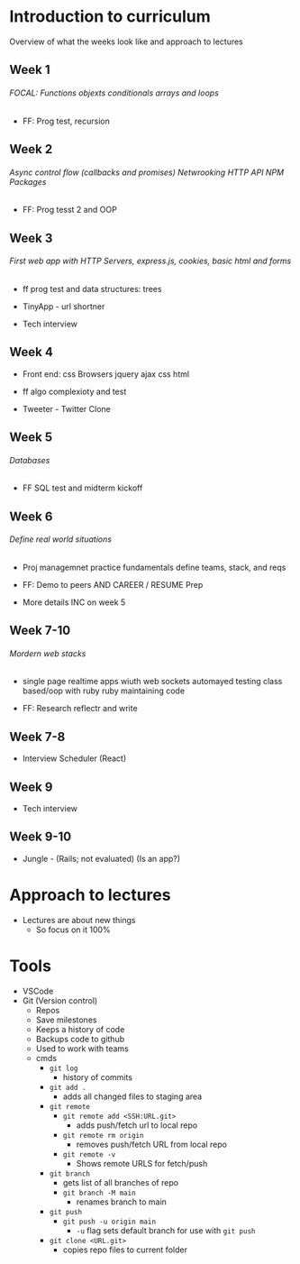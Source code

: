 # Introduction to curriculum
Overview of what the weeks look like and approach to lectures

## Week 1
###### FOCAL: Functions objexts conditionals arrays and loops

- FF: Prog test, recursion

## Week 2
###### Async control flow (callbacks and promises) Netwrooking HTTP API NPM Packages

- FF: Prog tesst 2 and OOP

## Week 3
###### First web app with HTTP Servers, express.js, cookies, basic html and forms

- ff prog test and data structures: trees

- TinyApp - url shortner

- Tech interview

## Week 4
- Front end: css Browsers jquery ajax css html

- ff algo complexioty and test

- Tweeter - Twitter Clone

## Week 5
###### Databases

- FF SQL test and midterm kickoff


## Week 6
###### Define real world situations
- Proj managemnet
practice fundamentals
define teams, stack, and reqs

- FF: Demo to peers AND CAREER / RESUME Prep

- More details INC on week 5

## Week 7-10
###### Mordern web stacks
- single page
realtime apps wiuth web sockets
automayed testing
class based/oop with ruby
ruby
maintaining code

- FF: Research reflectr and write

## Week 7-8
- Interview Scheduler (React)

## Week 9
- Tech interview

## Week 9-10
- Jungle - (Rails; not evaluated) (Is an app?)


# Approach to lectures
- Lectures are about new things
  - So focus on it 100%


# Tools
- VSCode
- Git (Version control)
  - Repos
  - Save milestones
  - Keeps a history of code
  - Backups code to github
  - Used to work with teams
  - cmds
    - ```git log```
      - history of commits
    - ```git add .```
      - adds all changed files to staging area
    - ```git remote```
      - ```git remote add <SSH:URL.git>```
        - adds push/fetch url to local repo
      - ```git remote rm origin```
        - removes push/fetch URL from local repo
      - ```git remote -v```
        - Shows remote URLS for fetch/push
    - ```git branch```
      - gets list of all branches of repo
      - ```git branch -M main```
        - renames branch to main
    - ```git push```
      - ```git push -u origin main```
        - ```-u``` flag sets default branch for use with ```git push```
    - ```git clone <URL.git>```
      - copies repo files to current folder 

